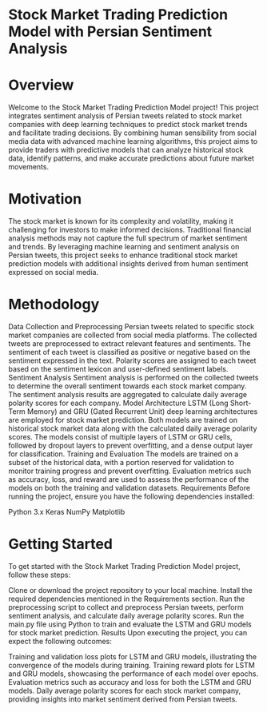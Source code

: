 # Stock Market Trading Prediction Model with Persian Sentiment Analysis
# Overview
Welcome to the Stock Market Trading Prediction Model project! This project integrates sentiment analysis of Persian tweets related to stock market companies with deep learning techniques to predict stock market trends and facilitate trading decisions. By combining human sensibility from social media data with advanced machine learning algorithms, this project aims to provide traders with predictive models that can analyze historical stock data, identify patterns, and make accurate predictions about future market movements.

# Motivation
The stock market is known for its complexity and volatility, making it challenging for investors to make informed decisions. Traditional financial analysis methods may not capture the full spectrum of market sentiment and trends. By leveraging machine learning and sentiment analysis on Persian tweets, this project seeks to enhance traditional stock market prediction models with additional insights derived from human sentiment expressed on social media.

# Methodology
Data Collection and Preprocessing
Persian tweets related to specific stock market companies are collected from social media platforms.
The collected tweets are preprocessed to extract relevant features and sentiments.
The sentiment of each tweet is classified as positive or negative based on the sentiment expressed in the text.
Polarity scores are assigned to each tweet based on the sentiment lexicon and user-defined sentiment labels.
Sentiment Analysis
Sentiment analysis is performed on the collected tweets to determine the overall sentiment towards each stock market company.
The sentiment analysis results are aggregated to calculate daily average polarity scores for each company.
Model Architecture
LSTM (Long Short-Term Memory) and GRU (Gated Recurrent Unit) deep learning architectures are employed for stock market prediction.
Both models are trained on historical stock market data along with the calculated daily average polarity scores.
The models consist of multiple layers of LSTM or GRU cells, followed by dropout layers to prevent overfitting, and a dense output layer for classification.
Training and Evaluation
The models are trained on a subset of the historical data, with a portion reserved for validation to monitor training progress and prevent overfitting.
Evaluation metrics such as accuracy, loss, and reward are used to assess the performance of the models on both the training and validation datasets.
Requirements
Before running the project, ensure you have the following dependencies installed:

Python 3.x
Keras
NumPy
Matplotlib

# Getting Started
To get started with the Stock Market Trading Prediction Model project, follow these steps:

Clone or download the project repository to your local machine.
Install the required dependencies mentioned in the Requirements section.
Run the preprocessing script to collect and preprocess Persian tweets, perform sentiment analysis, and calculate daily average polarity scores.
Run the main.py file using Python to train and evaluate the LSTM and GRU models for stock market prediction.
Results
Upon executing the project, you can expect the following outcomes:

Training and validation loss plots for LSTM and GRU models, illustrating the convergence of the models during training.
Training reward plots for LSTM and GRU models, showcasing the performance of each model over epochs.
Evaluation metrics such as accuracy and loss for both the LSTM and GRU models.
Daily average polarity scores for each stock market company, providing insights into market sentiment derived from Persian tweets.
